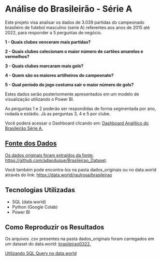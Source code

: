 # Análise do Brasileirão - Série A
 
Este projeto visa analisar os dados de 3.039 partidas do campeonado brasileiro de futebol masculino (serie A) referentes aos anos de 2015 até 2022, para responder a 5 perguntas de negócio.

**1 - Quais clubes venceram mais partidas?**

**2 - Quais clubes colecionam o maior número de cartões amarelos e vermelhos?**

**3 - Quais clubes marcaram mais gols?**

**4 - Quem são os maiores artilheiros do campeonato?**

**5 - Qual período do jogo costuma sair o maior número de gols?**

Estes dados serão posteriormente apresentados em um modelo de visualização utilizando o Power BI.

As perguntas 1 e 2 poderão ser respondidas de forma segmentada por ano, rodada e estádio. Já as perguntas 3, 4 e 5 por clube. 

Você poderá acessar o Dashboard clicando em:
<a href="https://app.powerbi.com/view?r=eyJrIjoiNjI2YjkxMjktZDEzOS00NTIyLWFiOWMtMjFiNjA4MzE0Njc5IiwidCI6IjUzYmMxZDQ4LTgxMWEtNGI0Ny1hYzFkLWRhYzQ2NmQwMjZjYSJ9">Dashboard Analítico do Brasileirão Série A. 

## Fonte dos Dados
Os dados originais foram extraídos da fonte: https://github.com/adaoduque/Brasileirao_Dataset. 

Você também pode encontra-los na pasta dados_originais ou no data.world através do link: https://data.world/raulrosa/brasileirao

## Tecnologias Utilizadas
* SQL (data.world)
* Python (Google Colab)
* Power BI

## Como Reproduzir os Resultados

Os arquivos .csv presentes na pasta dados_originais foram carregados em um dataset do data.world: <a href="https://data.world/raulrosa/brasileirao"> brasileirao0322.

Utilizando SQL Query no data.world


